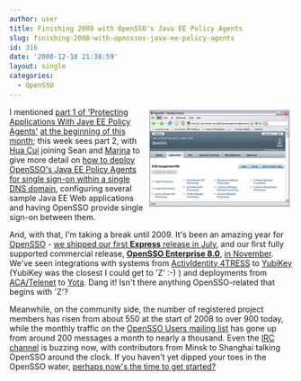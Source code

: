 ```yaml
---
author: user
title: Finishing 2008 with OpenSSO's Java EE Policy Agents
slug: finishing-2008-with-openssos-java-ee-policy-agents
id: 316
date: '2008-12-18 21:38:59'
layout: single
categories:
  - OpenSSO
---
```


<span style="margin: 5px; float: right;">[![](images/policyagents2_fig1.jpg)](http://developers.sun.com/identity/reference/techart/policyagents2.html)</span>

I mentioned [part 1 of 'Protecting Applications With Jave EE Policy Agents'](http://developers.sun.com/identity/reference/techart/policyagents.html) [at the beginning of this month](http://blog.superpat.com/2008/12/03/policy-agents-sugarcrm-simplesamlphp-and-opensso/); this week sees part 2, with [Hua Cui](http://blogs.sun.com/huacui/) joining Sean and [Marina](http://weblogs.java.net/blog/marinasum/) to give more detail on [how to deploy OpenSSO's Java EE Policy Agents for single sign-on within a single DNS domain](http://developers.sun.com/identity/reference/techart/policyagents2.html), configuring several sample Java EE Web applications and having OpenSSO provide single sign-on between them.

And, with that, I'm taking a break until 2009\. It's been an amazing year for [OpenSSO](http://opensso.org/) - [we shipped our first **Express** release in July](http://blogs.sun.com/theaquarium/entry/opensso_express_sun_support_for), and our first fully supported commercial release, [**OpenSSO Enterprise 8.0**](http://www.sun.com/software/products/opensso_enterprise/index.xml), [in November](http://blog.superpat.com/2008/11/12/opensso-enterprise-8-0-released/). We've seen integrations with systems from [ActivIdentity 4TRESS](http://blog.superpat.com/2008/02/08/actividentity-4tress-authentication-module-for-openssoaccess-manager/) to [YubiKey](http://blog.superpat.com/2008/11/19/yubikey-authentication-module-for-opensso/) (YubiKey was the closest I could get to 'Z' :-) ) and deployments from [ACA/Telenet](http://blog.superpat.com/2008/03/10/opensso-live-at-telenet-be/) to [Yota](http://blog.superpat.com/2008/10/31/opensso-halloween-tab-sweep/). Dang it! Isn't there anything OpenSSO-related that begins with 'Z'?

Meanwhile, on the community side, the number of registered project members has risen from about 550 at the start of 2008 to over 900 today, while the monthly traffic on the [OpenSSO Users mailing list](http://opensso.markmail.org/search/?q=list%3Ausers) has gone up from around 200 messages a month to nearly a thousand. Even the [IRC channel](http://wikis.sun.com/display/OpenSSO/OpenSSO+IRC+Channel) is buzzing now, with contributors from Minsk to Shanghai talking OpenSSO around the clock. If you haven't yet dipped your toes in the OpenSSO water, [perhaps now's the time to get started?](http://developers.sun.com/identity/reference/techart/opensso-glassfish.html)